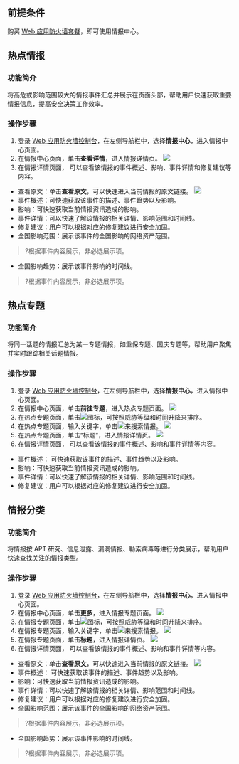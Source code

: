 ## 前提条件
购买 [ Web 应用防火墙套餐](https://buy.cloud.tencent.com/buy/waf)，即可使用情报中心。



## 热点情报
### 功能简介
将高危或影响范围较大的情报事件汇总并展示在页面头部，帮助用户快速获取重要情报信息，提高安全决策工作效率。

### 操作步骤
1. 登录 [Web 应用防火墙控制台](https://console.cloud.tencent.com/guanjia/tea-instance)，在左侧导航栏中，选择**情报中心**，进入情报中心页面。
2. 在情报中心页面，单击**查看详情**，进入情报详情页。
 ![](https://main.qcloudimg.com/raw/35e2c48897abaf9021d41981fcff11cc.png)
3. 在情报详情页面， 可以查看该情报的事件概述、影响、事件详情和修复建议等内容。
 - 查看原文：单击**查看原文**，可以快速进入当前情报的原文链接。
 ![](https://main.qcloudimg.com/raw/a1f3224076a134ee132747e3ca5441f9.png)
 - 事件概述：可快速获取该事件的描述、事件趋势以及影响。
 - 影响：可快速获取当前情报资讯造成的影响。
 - 事件详情：可以快速了解该情报的相关详情、影响范围和时间线。
 - 修复建议：用户可以根据对应的修复建议进行安全加固。
 - 全国影响范围：展示该事件的全国影响的网络资产范围。
 >?根据事件内容展示，非必选展示项。
 - 全国影响趋势：展示该事件影响的时间线。
 >?根据事件内容展示，非必选展示项。

## 热点专题
### 功能简介
将同一话题的情报汇总为某一专题情报，如重保专题、国庆专题等，帮助用户聚焦并实时跟踪相关话题情报。

### 操作步骤
1. 登录 [Web 应用防火墙控制台](https://console.cloud.tencent.com/guanjia/tea-instance)，在左侧导航栏中，选择**情报中心**，进入情报中心页面。
2. 在情报中心页面，单击**前往专题**，进入热点专题页面。
![](https://main.qcloudimg.com/raw/2c8968f112d5528d13b303fb17ef3d80.png)
3. 在热点专题页面，单击![](https://qcloudimg.tencent-cloud.cn/raw/e08505adee31fd94067d483a137124c5.png)图标，可按照威胁等级和时间升降来排序。
4. 在热点专题页面，输入关键字，单击![](https://qcloudimg.tencent-cloud.cn/raw/2c743216f0dc701d30775fbaf2d90339.png)来搜索情报。
![](https://main.qcloudimg.com/raw/e9208e1b431181e7adb07ddc12346006.png)
5. 在热点专题页面，单击“标题”，进入情报详情页。
![](https://main.qcloudimg.com/raw/c770218c90b6fbacea9cc00040b6d365.png)
6. 在情报详情页面， 可以查看该情报的事件概述、影响和事件详情等内容。
 - 事件概述： 可快速获取该事件的描述、事件趋势以及影响。
 - 影响：可快速获取当前情报资讯造成的影响。
 - 事件详情：可以快速了解该情报的相关详情、影响范围和时间线。
 - 修复建议：用户可以根据对应的修复建议进行安全加固。


## 情报分类
### 功能简介
将情报按 APT 研究、信息泄露、漏洞情报、勒索病毒等进行分类展示，帮助用户快速查找关注的情报类型。

### 操作步骤
1. 登录 [Web 应用防火墙控制台](https://console.cloud.tencent.com/guanjia/tea-instance)，在左侧导航栏中，选择**情报中心**，进入情报中心页面。
2. 在情报中心页面，单击**更多**，进入情报专题页面。
![](https://main.qcloudimg.com/raw/622b752de540c71ba733cbcf1f755e8b.png)
3. 在情报专题页面，单击![](https://qcloudimg.tencent-cloud.cn/raw/e08505adee31fd94067d483a137124c5.png)图标，可按照威胁等级和时间升降来排序。
4. 在情报专题页面，输入关键字，单击![](https://qcloudimg.tencent-cloud.cn/raw/2c743216f0dc701d30775fbaf2d90339.png)来搜索情报。
![](https://main.qcloudimg.com/raw/e9208e1b431181e7adb07ddc12346006.png)
5. 在情报专题页面，单击**标题**，进入情报详情页。
![](https://main.qcloudimg.com/raw/793c74a79075bcb7de32a3c4bb6f651d.png)
6. 在情报详情页面， 可以查看该情报的事件概述、影响和事件详情等内容。
  - 查看原文：单击**查看原文**，可以快速进入当前情报的原文链接。
 ![](https://main.qcloudimg.com/raw/a1f3224076a134ee132747e3ca5441f9.png)
 - 事件概述： 可快速获取该事件的描述、事件趋势以及影响。
 - 影响：可快速获取当前情报资讯造成的影响。
 - 事件详情：可以快速了解该情报的相关详情、影响范围和时间线。
 - 修复建议：用户可以根据对应的修复建议进行安全加固。
 - 全国影响范围：展示该事件的全国影响的网络资产范围。
>?根据事件内容展示，非必选展示项。
 - 全国影响趋势：展示该事件影响的时间线。
>?根据事件内容展示，非必选展示项。
